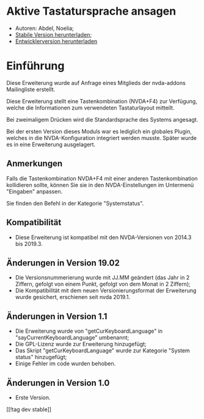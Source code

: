 # Aktive Tastatursprache ansagen #

* Autoren: Abdel, Noelia;
* [Stabile Version herunterladen][1];
* [Entwicklerversion herunterladen][2]

# Einführung #

Diese Erweiterung wurde auf Anfrage eines Mitglieds der nvda-addons
Mailingliste erstellt.

Diese Erweiterung  stellt eine Tastenkombination (NVDA+F4) zur Verfügung,
welche die Informationen zum verwendeten Tastaturlayout mitteilt.

Bei zweimaligem Drücken wird die Standardsprache des Systems angesagt.

Bei der ersten Version dieses Moduls war es lediglich ein globales Plugin,
welches in die NVDA-Konfiguration integriert werden musste. Später wurde es
in eine Erweiterung ausgelagert.

## Anmerkungen ##

Falls die Tastenkombination NVDA+F4 mit einer anderen Tastenkombination
kollidieren sollte, können Sie sie in den NVDA-Einstellungen im Untermenü
"Eingaben" anpassen.

Sie finden den Befehl in der Kategorie "Systemstatus".

## Kompatibilität ##

* Diese Erweiterung ist kompatibel mit den NVDA-Versionen von 2014.3 bis
  2019.3.

## Änderungen in Version 19.02 ##

* Die Versionsnummerierung wurde mit JJ.MM geändert (das Jahr in 2 Ziffern,
  gefolgt von einem Punkt, gefolgt von dem Monat in 2 Ziffern);
* Die Kompatibilität mit dem neuen Versionierungsformat der Erweiterung
  wurde gesichert, erschienen seit nvda 2019.1.

## Änderungen in Version 1.1 ##

* Die Erweiterung wurde von "getCurKeyboardLanguage" in
  "sayCurrentKeyboardLanguage" umbenannt;
* Die GPL-Lizenz wurde zur Erweiterung hinzugefügt;
* Das Skript "getCurKeyboardLanguage" wurde zur Kategorie "System status"
  hinzugefügt;
* Einige Fehler im code wurden behoben.

## Änderungen in Version 1.0 ##

* Erste Version.

[[!tag dev stable]]

[1]: https://www.nvaccess.org/addonStore/legacy?file=ckbl

[2]: https://www.nvaccess.org/addonStore/legacy?file=ckbl-dev
